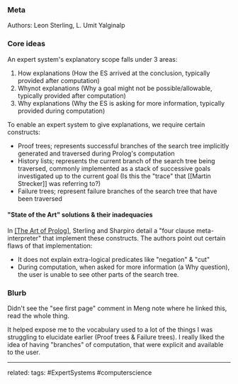 ### Meta
Authors: Leon Sterling, L. Umit Yalginalp

### Core ideas
An expert system's explanatory scope falls under 3 areas:
1. How explanations (How the ES arrived at the conclusion, typically provided after computation)
2. Whynot explanations (Why a goal might not be possible/allowable, typically provided after computation)
3. Why explanations (Why the ES is asking for more information, typically provided during computation)

To enable an expert system to give explanations, we require certain constructs:
- Proof trees; represents successful branches of the search tree implicitly generated and traversed during Prolog's computation
- History lists; represents the current branch of the search tree being traversed, commonly implemented as a stack of successive goals investigated up to the current goal (Is this the "trace" that [[Martin Strecker]] was referring to?)
- Failure trees; represent failure branches of the search tree that have been traversed

#### "State of the Art" solutions & their inadequacies
In [[The Art of Prolog]](1986), Sterling and Sharpiro detail a "four clause meta-interpreter" that implement these constructs. 
The authors point out certain flaws of that implementation:
- It does not explain extra-logical predicates like "negation" & "cut"
- During computation, when asked for more information (a Why question), the user is unable to see other parts of the search tree.



### Blurb

Didn't see the "see first page" comment in Meng note where he linked this, read the whole thing. 

It helped expose me to the vocabulary used to a lot of the things I was struggling to elucidate earlier (Proof trees & Failure trees). I really liked the idea of having "branches" of computation, that were explicit and available to the user.

___
related: 
tags: #ExpertSystems #computerscience 